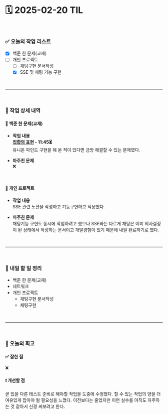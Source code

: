 # 🗓️ 2025-02-20 TIL

<br>

### ✅ 오늘의 작업 리스트  
- [x] 백준 한 문제(교재)
- [ ] 개인 프로젝트
    - [ ] 채팅구현 문서작성
    - [x] SSE 및 채팅 기능 구현

<br>

---

<br>

### 📌 작업 상세 내역  

#### 🔹 백준 한 문제(교재)
- **작업 내용**<br>
**[집합의 표현](https://www.acmicpc.net/problem/1717) - 11:45⏳**<br>
유니온 파인드 구현을 해 본 적이 있다면 금방 해결할 수 있는 문제였다.

- **마주친 문제**<br>
❌

<br>

#### 🔹 개인 프로젝트
- **작업 내용**<br>
SSE 관련 노션을 작성하고 기능구현하고 적용했다. 

- **마주친 문제**<br>
채팅기능 구현도 동시에 작업하려고 했으나 SSE와는 다르게 채팅은 이미 의사결정이 된 상태에서 작성하는 문서이고 개발경험이 있기 때문에 내일 완료하기로 했다.

<br>

---

<br>

### 🚀 내일 할 일 정리  

- 백준 한 문제(교재)
- 네트워크
- 개인 프로젝트
    - 채팅구현 문서작성
    - 채팅구현

<br>

---

<br>

### 🧐 오늘의 회고  

#### ✅ 잘한 점
❌

#### ❗ 개선할 점
곧 있을 다른 테스트 준비로 해야할 작업을 도중에 수정했다. 할 수 있는 작업의 양을 더 여유있게 잡아야 될 필요성을 느꼈다. 이전보다는 줄었지만 이런 실수를 아직도 자주하는 것 같아서 신경 써보려고 한다.

<br><br><br>